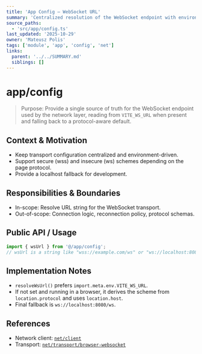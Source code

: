 ```yaml
---
title: 'App Config – WebSocket URL'
summary: 'Centralized resolution of the WebSocket endpoint with environment override and safe fallbacks for local development.'
source_paths:
  - 'src/app/config.ts'
last_updated: '2025-10-29'
owner: 'Mateusz Polis'
tags: ['module', 'app', 'config', 'net']
links:
  parent: '../../SUMMARY.md'
  siblings: []
---
```


# app/config

> Purpose: Provide a single source of truth for the WebSocket endpoint used by the network layer, reading from `VITE_WS_URL` when present and falling back to a protocol-aware default.

## Context & Motivation

- Keep transport configuration centralized and environment-driven.
- Support secure (wss) and insecure (ws) schemes depending on the page protocol.
- Provide a localhost fallback for development.

## Responsibilities & Boundaries

- In-scope: Resolve URL string for the WebSocket transport.
- Out-of-scope: Connection logic, reconnection policy, protocol schemas.

## Public API / Usage

```ts
import { wsUrl } from '@/app/config';
// wsUrl is a string like "wss://example.com/ws" or "ws://localhost:8080/ws"
```

## Implementation Notes

- `resolveWsUrl()` prefers `import.meta.env.VITE_WS_URL`.
- If not set and running in a browser, it derives the scheme from `location.protocol` and uses `location.host`.
- Final fallback is `ws://localhost:8080/ws`.

## References

- Network client: [`net/client`](../../modules/net/client.md)
- Transport: [`net/transport/browser-websocket`](../../modules/net/transport/browser-websocket.md)
